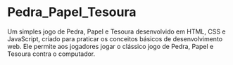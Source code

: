# Pedra_Papel_Tesoura
Um simples jogo de Pedra, Papel e Tesoura desenvolvido em HTML, CSS e JavaScript, criado para praticar os conceitos básicos de desenvolvimento web. Ele permite aos jogadores jogar o clássico jogo de Pedra, Papel e Tesoura contra o computador.
